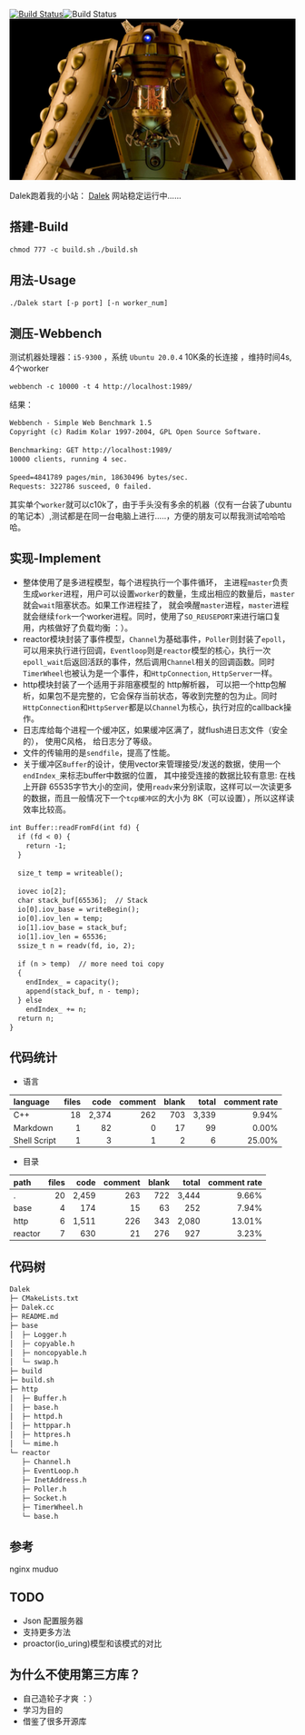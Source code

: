<a href="https://travis-ci.org/caozhiyi/CppNet"><img src="https://travis-ci.org/caozhiyi/CppNet.svg?branch=master" alt="Build Status"></a>![Build Status](https://img.shields.io/badge/language-c++-writek.svg)
![dw](Dalek.jpg)

Dalek跑着我的小站：
[Dalek](http://www.pinkdoc.cn)
网站稳定运行中......
## 搭建-Build
`chmod 777 -c build.sh`
`./build.sh`
## 用法-Usage
`./Dalek start [-p port] [-n worker_num]`

## 测压-Webbench
测试机器处理器：`i5-9300` ，系统 `Ubuntu 20.0.4`
10K条的长连接 ，维持时间4s, 4个worker
```
webbench -c 10000 -t 4 http://localhost:1989/
```
结果：
```
Webbench - Simple Web Benchmark 1.5
Copyright (c) Radim Kolar 1997-2004, GPL Open Source Software.

Benchmarking: GET http://localhost:1989/
10000 clients, running 4 sec.

Speed=4841789 pages/min, 18630496 bytes/sec.
Requests: 322786 susceed, 0 failed.

```
 其实单个`worker`就可以c10k了，由于手头没有多余的机器（仅有一台装了ubuntu的笔记本）,测试都是在同一台电脑上进行.....，方便的朋友可以帮我测试哈哈哈哈。

## 实现-Implement
* 整体使用了是多进程模型，每个进程执行一个事件循环， 主进程`master`负责生成`worker`进程，用户可以设置`worker`的数量，生成出相应的数量后，`master`就会`wait`阻塞状态。如果工作进程挂了，
就会唤醒`master`进程，`master`进程就会继续`fork`一个worker进程。同时，使用了`SO_REUSEPORT`来进行端口复用，内核做好了负载均衡 ：）。
* reactor模块封装了事件模型，`Channel`为基础事件，`Poller`则封装了`epoll`，可以用来执行进行回调，`Eventloop`则是`reactor`模型的核心，执行一次`epoll_wait`后返回活跃的事件，然后调用`Channel`相关的回调函数。同时 `TimerWheel`也被认为是一个事件，和`HttpConnection`, `HttpServer`一样。
* http模块封装了一个适用于非阻塞模型的 http解析器， 可以把一个http包解析，如果包不是完整的，它会保存当前状态，等收到完整的包为止。同时`HttpConnection`和`HttpServer`都是以`Channel`为核心，执行对应的callback操作。
* 日志库给每个进程一个缓冲区，如果缓冲区满了，就flush进日志文件（安全的）， 使用C风格， 给日志分了等级。
* 文件的传输用的是`sendfile`，提高了性能。
* 关于缓冲区`Buffer`的设计，使用vector来管理接受/发送的数据，使用一个`endIndex_`来标志buffer中数据的位置， 其中接受连接的数据比较有意思:
在栈上开辟 65535字节大小的空间，使用`readv`来分别读取，这样可以一次读更多的数据，而且一般情况下一个`tcp缓冲区`的大小为 8K（可以设置），所以这样读效率比较高。
```
int Buffer::readFromFd(int fd) {
  if (fd < 0) {
    return -1;
  }

  size_t temp = writeable();

  iovec io[2];
  char stack_buf[65536];  // Stack
  io[0].iov_base = writeBegin();
  io[0].iov_len = temp;
  io[1].iov_base = stack_buf;
  io[1].iov_len = 65536;
  ssize_t n = readv(fd, io, 2);

  if (n > temp)  // more need toi copy
  {
    endIndex_ = capacity();
    append(stack_buf, n - temp);
  } else
    endIndex_ += n;
  return n;
}

```
## 代码统计
* 语言

| language | files | code | comment | blank | total | comment rate |
| :--- | ---: | ---: | ---: | ---: | ---: | ---: |
| C++ | 18 | 2,374 | 262 | 703 | 3,339 | 9.94% |
| Markdown | 1 | 82 | 0 | 17 | 99 | 0.00% |
| Shell Script | 1 | 3 | 1 | 2 | 6 | 25.00% |
* 目录

| path | files | code | comment | blank | total | comment rate |
| :--- | ---: | ---: | ---: | ---: | ---: | ---: |
| . | 20 | 2,459 | 263 | 722 | 3,444 | 9.66% |
| base | 4 | 174 | 15 | 63 | 252 | 7.94% |
| http | 6 | 1,511 | 226 | 343 | 2,080 | 13.01% |
| reactor | 7 | 630 | 21 | 276 | 927 | 3.23% |

## 代码树

```
Dalek
├─ CMakeLists.txt
├─ Dalek.cc
├─ README.md
├─ base
│  ├─ Logger.h
│  ├─ copyable.h
│  ├─ noncopyable.h
│  └─ swap.h
├─ build
├─ build.sh
├─ http
│  ├─ Buffer.h
│  ├─ base.h
│  ├─ httpd.h
│  ├─ httppar.h
│  ├─ httpres.h
│  └─ mime.h
└─ reactor
   ├─ Channel.h
   ├─ EventLoop.h
   ├─ InetAddress.h
   ├─ Poller.h
   ├─ Socket.h
   ├─ TimerWheel.h
   └─ base.h

```
## 参考
nginx
muduo
## TODO 
* Json 配置服务器
* 支持更多方法
* proactor(io_uring)模型和该模式的对比

## 为什么不使用第三方库？
* 自己造轮子才爽 ：）
* 学习为目的
* 借鉴了很多开源库
